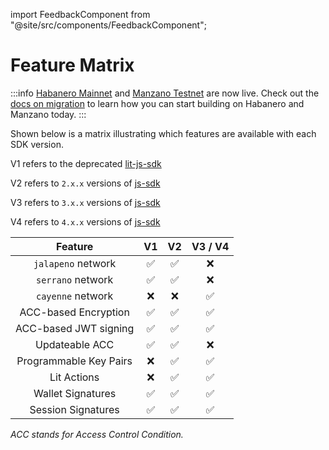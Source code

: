 import FeedbackComponent from "@site/src/components/FeedbackComponent";

# Feature Matrix

:::info
[Habanero Mainnet](../network/networks/mainnet) and [Manzano Testnet](../network/networks/testnet) are now live. Check out the [docs on migration](../network/migration-guide) to learn how you can start building on Habanero and Manzano today. 
:::

Shown below is a matrix illustrating which features are available with each SDK version. 

V1 refers to the deprecated [lit-js-sdk](https://github.com/LIT-Protocol/lit-js-sdk)

V2 refers to `2.x.x` versions of [js-sdk](https://github.com/LIT-Protocol/js-sdk)

V3 refers to `3.x.x` versions of [js-sdk](https://github.com/LIT-Protocol/js-sdk)

V4 refers to `4.x.x` versions of [js-sdk](https://github.com/LIT-Protocol/js-sdk)

| Feature | V1 | V2 | V3 / V4 |
| :---: | :---: | :---: | :---: |
| `jalapeno` network | ✅ | ✅ | ❌ |
| `serrano` network | ✅ | ✅ | ❌ |
| `cayenne` network | ❌ | ❌ | ✅ |
| ACC-based Encryption | ✅ | ✅ | ✅ |
| ACC-based JWT signing | ✅ | ✅ | ✅ |
| Updateable ACC | ✅ | ✅ | ❌ |
| Programmable Key Pairs | ❌ | ✅ | ✅ |
| Lit Actions | ❌ | ✅ | ✅ |
| Wallet Signatures | ✅ | ✅ | ✅ |
| Session Signatures | ✅ | ✅ | ✅ |

_ACC stands for Access Control Condition._
<FeedbackComponent/>
